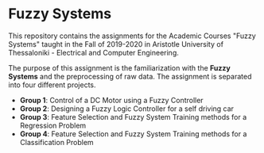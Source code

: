 # Fuzzy Systems

This repository contains the assignments for the Academic Courses "Fuzzy Systems" taught in the Fall of 2019-2020 in Aristotle University of Thessaloniki - Electrical and Computer Engineering.

The purpose of this assignment is the familiarization with the **Fuzzy Systems** and the preprocessing of raw data. The assignment is separated into four different projects.

- **Group 1**: Control of a DC Motor using a Fuzzy Controller
- **Group 2**: Designing a Fuzzy Logic Controller for a self driving car
- **Group 3**: Feature Selection and Fuzzy System Training methods for a Regression Problem
- **Group 4**: Feature Selection and Fuzzy System Training methods for a Classification Problem

